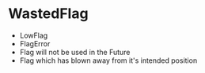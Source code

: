 # WastedFlag

- LowFlag
- FlagError
- Flag will not be used in the Future
- Flag which has blown away from it's intended position